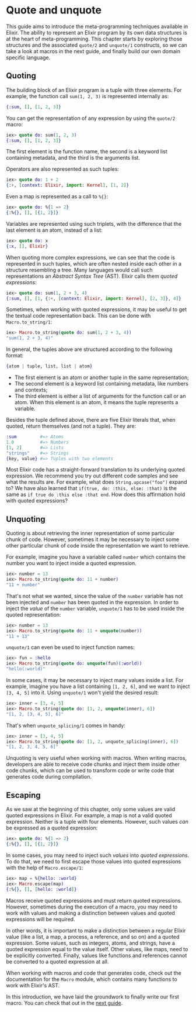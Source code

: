 # Quote and unquote

This guide aims to introduce the meta-programming techniques available in Elixir. The ability to represent an Elixir program by its own data structures is at the heart of meta-programming. This chapter starts by exploring those structures and the associated `quote/2` and `unquote/1` constructs, so we can take a look at macros in the next guide, and finally build our own domain specific language.

## Quoting

The building block of an Elixir program is a tuple with three elements. For example, the function call `sum(1, 2, 3)` is represented internally as:

```elixir
{:sum, [], [1, 2, 3]}
```

You can get the representation of any expression by using the `quote/2` macro:

```elixir
iex> quote do: sum(1, 2, 3)
{:sum, [], [1, 2, 3]}
```

The first element is the function name, the second is a keyword list containing metadata, and the third is the arguments list.

Operators are also represented as such tuples:

```elixir
iex> quote do: 1 + 2
{:+, [context: Elixir, import: Kernel], [1, 2]}
```

Even a map is represented as a call to `%{}`:

```elixir
iex> quote do: %{1 => 2}
{:%{}, [], [{1, 2}]}
```

Variables are represented using such triplets, with the difference that the last element is an atom, instead of a list:

```elixir
iex> quote do: x
{:x, [], Elixir}
```

When quoting more complex expressions, we can see that the code is represented in such tuples, which are often nested inside each other in a structure resembling a tree. Many languages would call such representations an *Abstract Syntax Tree* (AST). Elixir calls them *quoted expressions*:

```elixir
iex> quote do: sum(1, 2 + 3, 4)
{:sum, [], [1, {:+, [context: Elixir, import: Kernel], [2, 3]}, 4]}
```

Sometimes, when working with quoted expressions, it may be useful to get the textual code representation back. This can be done with `Macro.to_string/1`:

```elixir
iex> Macro.to_string(quote do: sum(1, 2 + 3, 4))
"sum(1, 2 + 3, 4)"
```

In general, the tuples above are structured according to the following format:

```elixir
{atom | tuple, list, list | atom}
```

  * The first element is an atom or another tuple in the same representation;
  * The second element is a keyword list containing metadata, like numbers and contexts;
  * The third element is either a list of arguments for the function call or an atom. When this element is an atom, it means the tuple represents a variable.

Besides the tuple defined above, there are five Elixir literals that, when quoted, return themselves (and not a tuple). They are:

```elixir
:sum         #=> Atoms
1.0          #=> Numbers
[1, 2]       #=> Lists
"strings"    #=> Strings
{key, value} #=> Tuples with two elements
```

Most Elixir code has a straight-forward translation to its underlying quoted expression. We recommend you try out different code samples and see what the results are. For example, what does `String.upcase("foo")` expand to? We have also learned that `if(true, do: :this, else: :that)` is the same as `if true do :this else :that end`. How does this affirmation hold with quoted expressions?

## Unquoting

Quoting is about retrieving the inner representation of some particular chunk of code. However, sometimes it may be necessary to inject some other particular chunk of code inside the representation we want to retrieve.

For example, imagine you have a variable called `number` which contains the number you want to inject inside a quoted expression.

```elixir
iex> number = 13
iex> Macro.to_string(quote do: 11 + number)
"11 + number"
```

That's not what we wanted, since the value of the `number` variable has not been injected and `number` has been quoted in the expression. In order to inject the *value* of the `number` variable, `unquote/1` has to be used inside the quoted representation:

```elixir
iex> number = 13
iex> Macro.to_string(quote do: 11 + unquote(number))
"11 + 13"
```

`unquote/1` can even be used to inject function names:

```elixir
iex> fun = :hello
iex> Macro.to_string(quote do: unquote(fun)(:world))
"hello(:world)"
```

In some cases, it may be necessary to inject many values inside a list. For example, imagine you have a list containing `[1, 2, 6]`, and we want to inject `[3, 4, 5]` into it. Using `unquote/1` won't yield the desired result:

```elixir
iex> inner = [3, 4, 5]
iex> Macro.to_string(quote do: [1, 2, unquote(inner), 6])
"[1, 2, [3, 4, 5], 6]"
```

That's when `unquote_splicing/1` comes in handy:

```elixir
iex> inner = [3, 4, 5]
iex> Macro.to_string(quote do: [1, 2, unquote_splicing(inner), 6])
"[1, 2, 3, 4, 5, 6]"
```

Unquoting is very useful when working with macros. When writing macros, developers are able to receive code chunks and inject them inside other code chunks, which can be used to transform code or write code that generates code during compilation.

## Escaping

As we saw at the beginning of this chapter, only some values are valid quoted expressions in Elixir. For example, a map is not a valid quoted expression. Neither is a tuple with four elements. However, such values *can* be expressed as a quoted expression:

```elixir
iex> quote do: %{1 => 2}
{:%{}, [], [{1, 2}]}
```

In some cases, you may need to inject such *values* into *quoted expressions*. To do that, we need to first escape those values into quoted expressions with the help of `Macro.escape/1`:

```elixir
iex> map = %{hello: :world}
iex> Macro.escape(map)
{:%{}, [], [hello: :world]}
```

Macros receive quoted expressions and must return quoted expressions. However, sometimes during the execution of a macro, you may need to work with values and making a distinction between values and quoted expressions will be required.

In other words, it is important to make a distinction between a regular Elixir value (like a list, a map, a process, a reference, and so on) and a quoted expression. Some values, such as integers, atoms, and strings, have a quoted expression equal to the value itself. Other values, like maps, need to be explicitly converted. Finally, values like functions and references cannot be converted to a quoted expression at all.

When working with macros and code that generates code, check out the documentation for the `Macro` module, which contains many functions to work with Elixir's AST.

In this introduction, we have laid the groundwork to finally write our first macro. You can check that out in the [next guide](macros.md).
